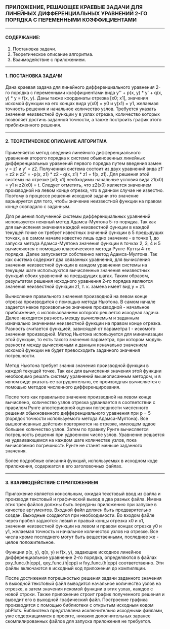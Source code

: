### ПРИЛОЖЕНИЕ, РЕШАЮЩЕЕ КРАЕВЫЕ ЗАДАЧИ ДЛЯ ЛИНЕЙНЫХ ДИФФЕРЕНЦИАЛЬНЫХ УРАВНЕНИЙ 2-ГО ПОРЯДКА С ПЕРЕМЕННЫМИ КОЭФФИЦИЕНТАМИ

--- 

#### СОДЕРЖАНИЕ:
1. Постановка задачи.
2. Теоретическое описание алгоритма.
3. Взаимодействие с приложением.

---

#### 1. ПОСТАНОВКА ЗАДАЧИ

Дана краевая задача для линейного дифференциального уравнения 2-го порядка с переменными коэффициентами вида
y'' + p(x, y) * y' + q(x, y) * y = f(x, y). Даны также координаты отрезка [x0; x1], значения искомой функции на его
концах вида y(x0) = y0 и y(x1) = y1, желаемая точность решения и начальное количество узлов. Требуется указать значения
неизвестной функции y в узлах отрезка, количество которых позволяет достичь заданной точности, а также построить график
этого приближенного решения.

---

#### 2. ТЕОРЕТИЧЕСКОЕ ОПИСАНИЕ АЛГОРИТМА

Применяется метод сведения линейного дифференциального уравнения второго порядка к системе обыкновенных линейных
дифференциальных уравнений первого порядка путем введения замен y = z1 и y' = z2. Полученная система состоит из двух
уравнений вида z1' = z2 и z2' = -p(x, z1) * z2 - q(x, z1) * z1 + f(x, z1). Для решения этой системы на отрезке [x0; x1]
необходимы начальные условия вида z1(x0) = y1 и z2(x0) = t. Следует отметить, что z2(x0) является значением производной
на левом конце отрезка, что в данном случае не известно. Поэтому в процессе решения исходной задачи это значение
варьируется для того, чтобы значение неизвестной функции на правом конце совпадало с заданным.

Для решения полученной системы дифференциальных уравнений используется неявный метод Адамса-Мултона 5-го порядка. Так
как для вычисления значения каждой неизвестной функции в каждой текущей точке он требует известных значений функции в 5
предыдущих точках, а в самом начале известно лишь одно значение - в точке 1, до запуска метода Адамса-Мултона значения
функции в точках 2, 3, 4 и 5 вычисляются с помощью классического метода Рунге-Кутты 4-го порядка. Далее запускается
собственно метод Адамса-Мултона. Так как система содержит два связанных уравнения, для вычисления значения неизвестной
функции в каждом уравнении системы на текущем шаге используются вычисленные значения неизвестных функций обоих уравнений
на предыдущих шагах. Таким образом, результатом решения исходного уравнения 2-го порядка являются значения неизвестной
функции z1, т. к. замена имеет вид y = z1.

Вычисление правильного значения производной на левом конце отрезка производится с помощью метода Ньютона. В самом начале
задается некое произвольное значение производной - начальное приближение, с использованием которого решается исходная
задача. Далее находится разность между вычисляемым и заданным изначально значением неизвестной функции на правом конце
отрезка. Разность считается функцией, зависящей от параметра t - искомого значения производной. Метод Ньютона
используется для минимизации этой функции, то есть такого значения параметра, при котором модуль разности между
вычисляемым и данным изначально значением искомой функции не будет превосходить заданного значения погрешности.

Метод Ньютона требует знания значения производной функции в каждой текущей точке. Так как для вычисления значения этой
функции необходимо решать систему уравнений вышеописанным методом, и в явном виде указать ее затруднительно, ее
производная вычисляется с помощью методов численного дифференцирования.

После того как правильное значение производной на левом конце вычислено, количество узлов отрезка удваивается в
соответствии с правилом Рунге апостериорной оценки погрешности численного решения обыкновенного дифференциального
уравнения при p = 5 (порядок точности используемого метода Адамса-Мултона). Все вышеописанные действия повторяются на
отрезке, имеющем вдвое большее количество узлов. Затем по правилу Рунге вычисляется погрешность решения при удвоенном
числе узлов. Уравнение решается на удваивающемся на каждом шаге количестве узлов, пока вычисляемая погрешность Рунге не
станет меньше заданного значения.

Более подробные описания функций, используемых в исходном коде приложения, содержатся в его заголовочных файлах.

---

#### 3. ВЗАИМОДЕЙСТВИЕ С ПРИЛОЖЕНИЕМ

Приложение является консольным, ожидая текстовый ввод из файла и производя текстовый и графический вывод в два разных
файла. Имена этих трех файлов должны быть переданы приложению при запуске в качестве аргументов. Входной файл должен
быть предварительно создан. Выходные создаются при необходимости. Во входом файле через пробел задаются: левый и правый
концы отрезка x0 и x1, значения неизвестной функции на левом и правом концах отрезка y0 и y1, желаемая точность и
начальное количество узлов на отрезке. Все числа кроме последнего могут быть вещественными, последнее же - целое
положительное.

Функции p(x, y), q(x, y) и f(x, y), задающие исходное линейное дифференциальное уравнение 2-го порядка, определяются в
файлах pxy_func.(h|cpp), qxy_func.(h|cpp) и fxy_func.(h|cpp) соответственно. Эти файлы включаются в исходный код
приложения до компиляции.

После достижения погрешностью решения задачи заданного значения в выходной текстовый файл выводится начальное количество
узлов на отрезке, а затем значения искомой функции в этих узлах, каждое с новой строки. Также приложение строит график
полученного решения и выводит его в выходной графический файл. Построение графика производится с помощью библиотеки с
открытым исходным кодом pbPlots. Библиотека представлена исключительно исходными файлами, уже содержащимися в проекте,
никаких дополнительных заранее скомпилированных файлов для запуска приложения не требуется.